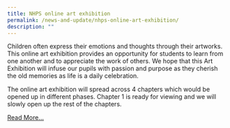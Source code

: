 ```yaml
---
title: NHPS online art exhibition
permalink: /news-and-update/nhps-online-art-exhibition/
description: ""
---
```

Children often express their emotions and thoughts through their artworks. This online art exhibition provides an opportunity for students to learn from one another and to appreciate the work of others. We hope that this Art Exhibition will infuse our pupils with passion and purpose as they cherish the old memories as life is a daily celebration.

The online art exhibition will spread across 4 chapters which would be opened up in different phases. Chapter 1 is ready for viewing and we will slowly open up the rest of the chapters.

[Read More...](https://for.edu.sg/nhps-artexhibition)